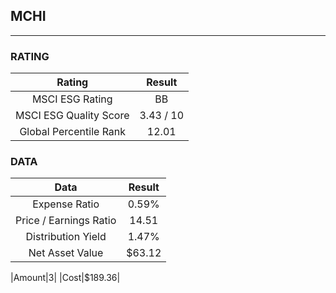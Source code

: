 ## MCHI
----
### RATING

|Rating|Result|
|:----:|:---:|
|MSCI ESG Rating|BB|
|MSCI ESG Quality Score|3.43 / 10|
|Global Percentile Rank|12.01|

### DATA

|Data|Result|
|:----:|:---:|
|Expense Ratio|0.59%|
|Price / Earnings Ratio|14.51|
|Distribution Yield|1.47%|
|Net Asset Value|$63.12|

|Amount|3|
|Cost|$189.36|
